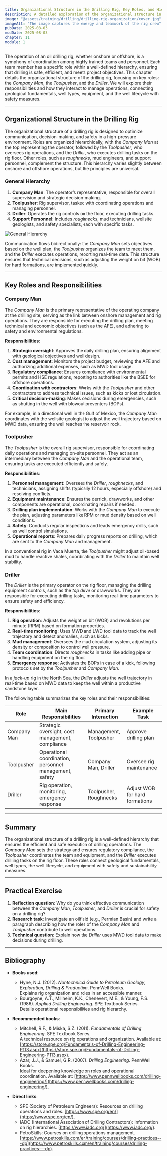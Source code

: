 ```yaml
---
title: Organizational Structure in the Drilling Rig, Key Roles, and Hierarchy
description: A detailed exploration of the organizational structure in a drilling rig, focusing on key roles such as the Company Man, Toolpusher, and Driller, along with their responsibilities. This chapter connects drilling equipment fundamentals with practical operations and safety on-site.
image: "@assets/training/drilling/drilling-rig-organization/cover.jpg"
imageAlt: "The image captures the energy and teamwork of the rig crew"
pubDate: 2025-08-03
modDate: 2025-08-03
chapter: 11
module: 1
---
```


The operation of an oil drilling rig, whether onshore or offshore, is a symphony of coordination among highly trained teams and personnel. Each team member has a specific role within a well-defined hierarchy, ensuring that drilling is safe, efficient, and meets project objectives. This chapter details the organizational structure of the drilling rig, focusing on key roles: the *Company Man*, the *Toolpusher*, and the *Driller*. We will explore their responsibilities and how they interact to manage operations, connecting geological fundamentals, well types, equipment, and the well lifecycle with safety measures.

---

## Organizational Structure in the Drilling Rig

The organizational structure of a drilling rig is designed to optimize communication, decision-making, and safety in a high-pressure environment. Roles are organized hierarchically, with the *Company Man* at the top representing the operator, followed by the *Toolpusher*, who oversees rig operations, and the *Driller*, who executes drilling tasks on the rig floor. Other roles, such as *roughnecks*, mud engineers, and support personnel, complement the structure. This hierarchy varies slightly between onshore and offshore operations, but the principles are universal.

### General Hierarchy

1. **Company Man**: The operator’s representative, responsible for overall supervision and strategic decision-making.
2. **Toolpusher**: Rig supervisor, tasked with coordinating operations and managing personnel.
3. **Driller**: Operates the rig controls on the floor, executing drilling tasks.
4. **Support Personnel**: Includes *roughnecks*, mud technicians, wellsite geologists, and safety specialists, each with specific tasks.

 ![General Hierarchy](../../../../assets/training/drilling/drilling-rig-organization/general-hierarchy.jpg)

Communication flows bidirectionally: the *Company Man* sets objectives based on the well plan, the *Toolpusher* organizes the team to meet them, and the *Driller* executes operations, reporting real-time data. This structure ensures that technical decisions, such as adjusting the weight on bit (WOB) for hard formations, are implemented quickly.

---

## Key Roles and Responsibilities

### Company Man

The *Company Man* is the primary representative of the operating company at the drilling site, serving as the link between onshore management and rig operations. They are responsible for executing the drilling plan, meeting technical and economic objectives (such as the AFE), and adhering to safety and environmental regulations.

**Responsibilities**:

1. **Strategic oversight**: Approves the daily drilling plan, ensuring alignment with geological objectives and well design.
2. **Cost management**: Monitors the project budget, reviewing the AFE and authorizing additional expenses, such as MWD tool usage.
3. **Regulatory compliance**: Ensures compliance with environmental permits and HSE regulations, reporting to authorities like the BSEE for offshore operations.
4. **Coordination with contractors**: Works with the *Toolpusher* and other contractors to address technical issues, such as kicks or lost circulation.
5. **Critical decision-making**: Makes decisions during emergencies, such as shutting in the well with blowout preventers (BOPs).

For example, in a directional well in the Gulf of Mexico, the *Company Man* coordinates with the wellsite geologist to adjust the well trajectory based on MWD data, ensuring the well reaches the reservoir rock.

### Toolpusher

The *Toolpusher* is the overall rig supervisor, responsible for coordinating daily operations and managing on-site personnel. They act as an intermediary between the *Company Man* and the operational team, ensuring tasks are executed efficiently and safely.

**Responsibilities**:

1. **Personnel management**: Oversees the *Driller*, *roughnecks*, and technicians, assigning shifts (typically 12 hours, especially offshore) and resolving conflicts.
2. **Equipment maintenance**: Ensures the derrick, drawworks, and other components are operational, coordinating repairs if needed.
3. **Drilling plan implementation**: Works with the *Company Man* to execute the plan, adjusting parameters like RPM or mud density based on well conditions.
4. **Safety**: Conducts regular inspections and leads emergency drills, such as well control simulations.
5. **Operational reports**: Prepares daily progress reports on drilling, which are sent to the *Company Man* and management.

In a conventional rig in Vaca Muerta, the *Toolpusher* might adjust oil-based mud to handle reactive shales, coordinating with the *Driller* to maintain well stability.

### Driller

The *Driller* is the primary operator on the rig floor, managing the drilling equipment controls, such as the *top drive* or drawworks. They are responsible for executing drilling tasks, monitoring real-time parameters to ensure safety and efficiency.

**Responsibilities**:

1. **Rig operation**: Adjusts the weight on bit (WOB) and revolutions per minute (RPM) based on formation properties.
2. **Real-time monitoring**: Uses MWD and LWD tool data to track the well trajectory and detect anomalies, such as kicks.
3. **Mud management**: Oversees the mud circulation system, adjusting its density or composition to control well pressure.
4. **Team coordination**: Directs *roughnecks* in tasks like adding pipe or handling equipment on the rig floor.
5. **Emergency response**: Activates the BOPs in case of a kick, following protocols set by the *Toolpusher* and *Company Man*.

In a *jack-up* rig in the North Sea, the *Driller* adjusts the well trajectory in real-time based on MWD data to keep the well within a productive sandstone layer.

The following table summarizes the key roles and their responsibilities:

| **Role**          | **Main Responsibilities**                         | **Primary Interaction**               | **Example Task**                          |
|-------------------|--------------------------------------------------|---------------------------------------|------------------------------------------|
| Company Man       | Strategic oversight, cost management, compliance  | Management, Toolpusher                | Approve drilling plan                    |
| Toolpusher        | Operational coordination, personnel management, safety | Company Man, Driller                | Oversee rig maintenance                  |
| Driller           | Rig operation, monitoring, emergency response     | Toolpusher, Roughnecks                | Adjust WOB for hard formations           |

---

## Summary

The organizational structure of a drilling rig is a well-defined hierarchy that ensures the efficient and safe execution of drilling operations. The *Company Man* sets the strategy and ensures regulatory compliance, the *Toolpusher* coordinates the team and equipment, and the *Driller* executes drilling tasks on the rig floor. These roles connect geological fundamentals, well types, the well lifecycle, and equipment with safety and sustainability measures.

---

## Practical Exercise

1. **Reflection question**: Why do you think effective communication between the *Company Man*, *Toolpusher*, and *Driller* is crucial for safety on a drilling rig?
2. **Research task**: Investigate an oilfield (e.g., Permian Basin) and write a paragraph describing how the roles of the *Company Man* and *Toolpusher* contribute to well operations.
3. **Technical question**: Explain how the *Driller* uses MWD tool data to make decisions during drilling.

---

## Bibliography

- **Books used**:
  - Hyne, N.J. (2012). *Nontechnical Guide to Petroleum Geology, Exploration, Drilling & Production*. PennWell Books.  
    Explains rig organization and roles in an accessible manner.
  - Bourgoyne, A.T., Millheim, K.K., Chenevert, M.E., & Young, F.S. (1986). *Applied Drilling Engineering*. SPE Textbook Series.  
    Details operational responsibilities and rig hierarchy.

- **Recommended books**:
  - Mitchell, R.F., & Miska, S.Z. (2011). *Fundamentals of Drilling Engineering*. SPE Textbook Series.  
    A technical resource on rig operations and organization. Available at: [https://store.spe.org/Fundamentals-of-Drilling-Engineering-P113.aspx](https://store.spe.org/Fundamentals-of-Drilling-Engineering-P113.aspx).
  - Azar, J.J., & Samuel, G.R. (2007). *Drilling Engineering*. PennWell Books.  
    Ideal for deepening knowledge on roles and operational coordination. Available at: [https://www.pennwellbooks.com/drilling-engineering/](https://www.pennwellbooks.com/drilling-engineering/).

- **Direct links**:
  - SPE (Society of Petroleum Engineers): Resources on drilling operations and roles. [https://www.spe.org/en/](https://www.spe.org/en/).
  - IADC (International Association of Drilling Contractors): Information on rig hierarchies. [https://www.iadc.org/](https://www.iadc.org/).
  - PetroSkills: Courses on drilling operations management. [https://www.petroskills.com/en/training/courses/drilling-practices---dp](https://www.petroskills.com/en/training/courses/drilling-practices---dp).
